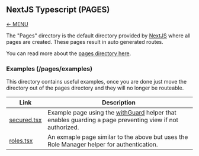 ## NextJS Typescript (PAGES)

<a href="MAIN.md">&larr; MENU</a>

The "Pages" directory is the default directory provided by [NextJS](http://nextjs.org) where all pages are created. These pages result in auto generated routes.

You can read more about the [pages directory here](https://nextjs.org/docs/basic-features/pages).

### Examples (/pages/examples)

This directory contains useful examples, once you are done just move the directory out of the pages directory and they will no longer be routeable.

<table>
  <thead>
    <tr><th>Link</th><th>Description</th></tr>
  </thead>
  <tbody>
     <tr><td><a href="/src/pages/examples/secured.tsx" >secured.tsx</a></td><td>Example page using the <a href="/src/pages/with/withGuard.tsx">withGuard</a> helper that enables guarding a page preventing view if not authorized.</td></tr>
    <tr><td><a href="/src/pages/examples/roles.tsx" >roles.tsx</a></td><td>An exmaple page similar to the above but uses the Role Manager helper for authentication.</td></tr>
  </tbody>
</table>